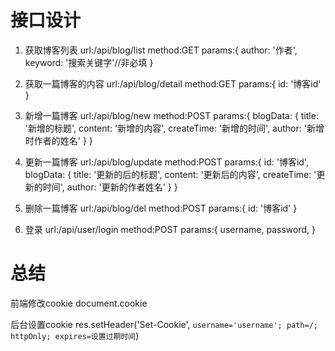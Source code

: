 # 接口设计

1.  获取博客列表
    url:/api/blog/list 
    method:GET 
    params:{
        author: '作者',
        keyword: '搜索关键字'//非必填
    }

2.  获取一篇博客的内容
    url:/api/blog/detail
    method:GET
    params:{
        id: '博客id'
    }

3.  新增一篇博客
    url:/api/blog/new
    method:POST
    params:{
        blogData: {
            title: '新增的标题',
            content: '新增的内容',
            createTime: '新增的时间',
            author: '新增时作者的姓名'
        }
    }

4.  更新一篇博客
    url:/api/blog/update
    method:POST
    params:{
        id: '博客id',
        blogData: {
            title: '更新的后的标题',
            content: '更新后的内容',
            createTime: '更新的时间',
            author: '更新的作者姓名'
        }
    }

5.  删除一篇博客
    url:/api/blog/del
    method:POST
    params:{
        id: '博客id'
    }

6.  登录
    url:/api/user/login
    method:POST
    params:{
        username,
        password,
    }

# 总结
前端修改cookie
document.cookie

后台设置cookie
res.setHeader('Set-Cookie', `username='username'; path=/; httpOnly; expires=设置过期时间`)

